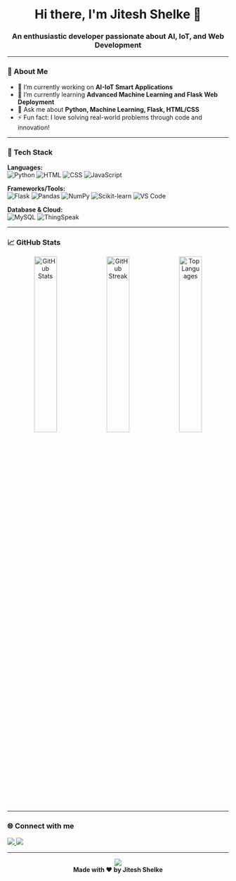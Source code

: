 <!-- Profile Header -->
<h1 align="center">Hi there, I'm Jitesh Shelke 👋</h1>
<h3 align="center">An enthusiastic developer passionate about AI, IoT, and Web Development</h3>

---

<!-- About Me -->
### 💫 About Me
- 🔭 I’m currently working on **AI-IoT Smart Applications**
- 🌱 I’m currently learning **Advanced Machine Learning and Flask Web Deployment**
- 💬 Ask me about **Python, Machine Learning, Flask, HTML/CSS**
- ⚡ Fun fact: I love solving real-world problems through code and innovation!

---

<!-- Tech Stack -->
### 🚀 Tech Stack

**Languages:**  
![Python](https://img.shields.io/badge/-Python-3776AB?style=for-the-badge&logo=python&logoColor=white)
![HTML](https://img.shields.io/badge/-HTML5-E34F26?style=for-the-badge&logo=html5&logoColor=white)
![CSS](https://img.shields.io/badge/-CSS3-1572B6?style=for-the-badge&logo=css3)
![JavaScript](https://img.shields.io/badge/-JavaScript-F7DF1E?style=for-the-badge&logo=javascript&logoColor=black)

**Frameworks/Tools:**  
![Flask](https://img.shields.io/badge/-Flask-000000?style=for-the-badge&logo=flask)
![Pandas](https://img.shields.io/badge/-Pandas-150458?style=for-the-badge&logo=pandas)
![NumPy](https://img.shields.io/badge/-NumPy-013243?style=for-the-badge&logo=numpy)
![Scikit-learn](https://img.shields.io/badge/-Scikit%20Learn-F7931E?style=for-the-badge&logo=scikit-learn&logoColor=white)
![VS Code](https://img.shields.io/badge/-VS%20Code-007ACC?style=for-the-badge&logo=visual-studio-code)

**Database & Cloud:**  
![MySQL](https://img.shields.io/badge/-MySQL-4479A1?style=for-the-badge&logo=mysql&logoColor=white)
![ThingSpeak](https://img.shields.io/badge/-ThingSpeak-0082C9?style=for-the-badge&logo=mathworks&logoColor=white)

---

<!-- GitHub Stats -->
### 📈 GitHub Stats

<p align="center">
  <img src="https://github-readme-stats.vercel.app/api?username=JiteshShelke&show_icons=true&theme=tokyonight" alt="GitHub Stats" width="32%" />
  <img src="https://github-readme-streak-stats.herokuapp.com/?user=JiteshShelke&theme=tokyonight" alt="GitHub Streak" width="32%" />
  <img src="https://github-readme-stats.vercel.app/api/top-langs/?username=JiteshShelke&layout=compact&theme=tokyonight" alt="Top Languages" width="32%" />
</p>

---

<!-- Connect With Me -->
### 🌐 Connect with me

<p align="left">
  <a href="https://www.linkedin.com/in/jiteshshelke/" target="_blank">
    <img src="https://img.shields.io/badge/-LinkedIn-0A66C2?style=for-the-badge&logo=linkedin&logoColor=white" />
  </a>
  <a href="https://github.com/JiteshShelke" target="_blank">
    <img src="https://img.shields.io/badge/-GitHub-181717?style=for-the-badge&logo=github&logoColor=white" />
  </a>
</p>

---

<!-- Footer -->
<p align="center">
  <img src="https://capsule-render.vercel.app/api?type=waving&color=0f0c29&height=100&section=footer"/>
  <br/>
  <b>Made with ❤️ by Jitesh Shelke</b>
</p>
